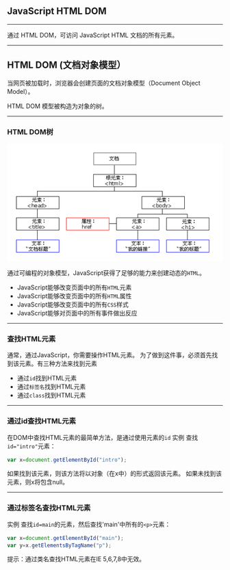 ## JavaScript HTML DOM

---

通过 HTML DOM，可访问 JavaScript HTML 文档的所有元素。

---

## HTML DOM (文档对象模型）

当网页被加载时，浏览器会创建页面的文档对象模型（Document Object Model）。

HTML DOM 模型被构造为对象的树。

---

### HTML DOM树

![root](../images/chapter02/001.png)

通过可编程的对象模型，JavaScript获得了足够的能力来创建动态的`HTML`。
+ JavaScript能够改变页面中的所有`HTML`元素
+ JavaScript能够改变页面中的所有`HTML`属性
+ JavaScript能够改变页面中的所有`CSS`样式
+ JavaScript能够对页面中的所有事件做出反应

---

### 查找HTML元素

通常，通过JavaScript，你需要操作HTML元素。
为了做到这件事，必须首先找到该元素。有三种方法来找到元素
+ 通过`id`找到HTML元素
+ 通过`标签名`找到HTML元素
+ 通过`class`找到HTML元素

---

### 通过id查找HTML元素

在DOM中查找HTML元素的最简单方法，是通过使用元素的`id`
实例
查找`id="intro"`元素：
```javascript
var x=document.getElementById("intro");
```
如果找到该元素，则该方法将以对象（在x中）的形式返回该元素。
如果未找到该元素，则x将包含null。

---

### 通过标签名查找HTML元素

实例
查找`id=main`的元素，然后查找'main'中所有的`<p>`元素：
```javascript
var x=document.getElementById("main");
var y=x.getElementsByTagName("p");
```
提示：通过类名查找HTML元素在IE 5,6,7,8中无效。

